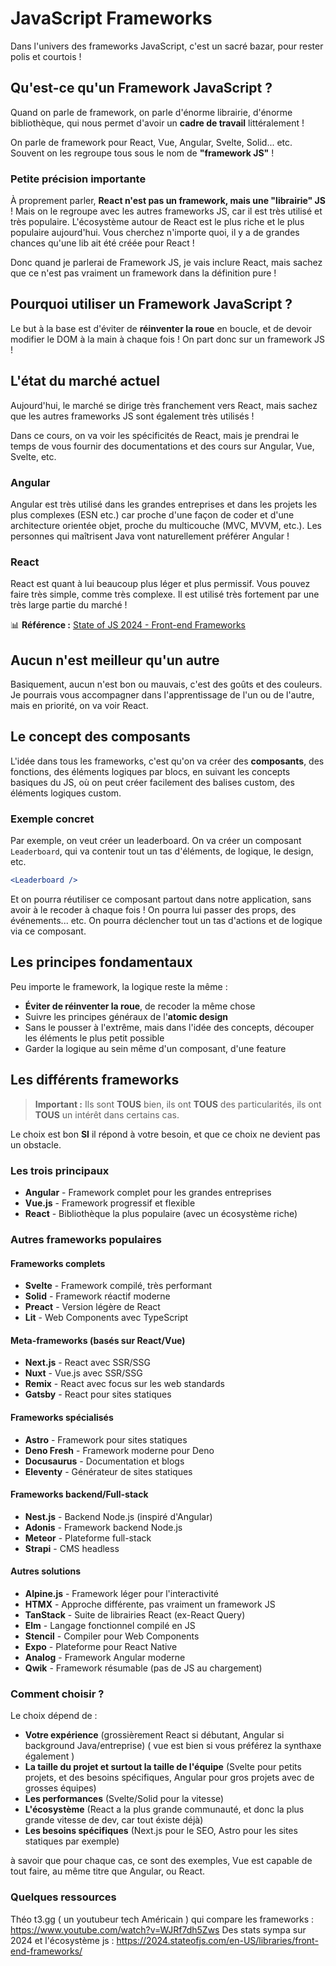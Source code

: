 # JavaScript Frameworks

Dans l'univers des frameworks JavaScript, c'est un sacré bazar, pour rester polis et courtois !

## Qu'est-ce qu'un Framework JavaScript ?

Quand on parle de framework, on parle d'énorme librairie, d'énorme bibliothèque, qui nous permet d'avoir un **cadre de travail** littéralement !

On parle de framework pour React, Vue, Angular, Svelte, Solid... etc. Souvent on les regroupe tous sous le nom de **"framework JS"** !

### Petite précision importante

À proprement parler, **React n'est pas un framework, mais une "librairie" JS** ! Mais on le regroupe avec les autres frameworks JS, car il est très utilisé et très populaire. L'écosystème autour de React est le plus riche et le plus populaire aujourd'hui. Vous cherchez n'importe quoi, il y a de grandes chances qu'une lib ait été créée pour React !

Donc quand je parlerai de Framework JS, je vais inclure React, mais sachez que ce n'est pas vraiment un framework dans la définition pure !

## Pourquoi utiliser un Framework JavaScript ?

Le but à la base est d'éviter de **réinventer la roue** en boucle, et de devoir modifier le DOM à la main à chaque fois ! On part donc sur un framework JS !

## L'état du marché actuel

Aujourd'hui, le marché se dirige très franchement vers React, mais sachez que les autres frameworks JS sont également très utilisés !

Dans ce cours, on va voir les spécificités de React, mais je prendrai le temps de vous fournir des documentations et des cours sur Angular, Vue, Svelte, etc.

### Angular

Angular est très utilisé dans les grandes entreprises et dans les projets les plus complexes (ESN etc.) car proche d'une façon de coder et d'une architecture orientée objet, proche du multicouche (MVC, MVVM, etc.). Les personnes qui maîtrisent Java vont naturellement préférer Angular !

### React

React est quant à lui beaucoup plus léger et plus permissif. Vous pouvez faire très simple, comme très complexe. Il est utilisé très fortement par une très large partie du marché !

📊 **Référence :** [State of JS 2024 - Front-end Frameworks](https://2024.stateofjs.com/en-US/libraries/front-end-frameworks/)

## Aucun n'est meilleur qu'un autre

Basiquement, aucun n'est bon ou mauvais, c'est des goûts et des couleurs. Je pourrais vous accompagner dans l'apprentissage de l'un ou de l'autre, mais en priorité, on va voir React.

## Le concept des composants

L'idée dans tous les frameworks, c'est qu'on va créer des **composants**, des fonctions, des éléments logiques par blocs, en suivant les concepts basiques du JS, où on peut créer facilement des balises custom, des éléments logiques custom.

### Exemple concret

Par exemple, on veut créer un leaderboard. On va créer un composant `Leaderboard`, qui va contenir tout un tas d'éléments, de logique, le design, etc.

```jsx
<Leaderboard />
```

Et on pourra réutiliser ce composant partout dans notre application, sans avoir à le recoder à chaque fois ! On pourra lui passer des props, des événements... etc. On pourra déclencher tout un tas d'actions et de logique via ce composant.

## Les principes fondamentaux

Peu importe le framework, la logique reste la même :

- **Éviter de réinventer la roue**, de recoder la même chose
- Suivre les principes généraux de l'**atomic design**
- Sans le pousser à l'extrême, mais dans l'idée des concepts, découper les éléments le plus petit possible
- Garder la logique au sein même d'un composant, d'une feature

## Les différents frameworks

> **Important :** Ils sont **TOUS** bien, ils ont **TOUS** des particularités, ils ont **TOUS** un intérêt dans certains cas.

Le choix est bon **SI** il répond à votre besoin, et que ce choix ne devient pas un obstacle.

### Les trois principaux

- **Angular** - Framework complet pour les grandes entreprises
- **Vue.js** - Framework progressif et flexible
- **React** - Bibliothèque la plus populaire (avec un écosystème riche)

### Autres frameworks populaires

#### Frameworks complets

- **Svelte** - Framework compilé, très performant
- **Solid** - Framework réactif moderne
- **Preact** - Version légère de React
- **Lit** - Web Components avec TypeScript

#### Meta-frameworks (basés sur React/Vue)

- **Next.js** - React avec SSR/SSG
- **Nuxt** - Vue.js avec SSR/SSG
- **Remix** - React avec focus sur les web standards
- **Gatsby** - React pour sites statiques

#### Frameworks spécialisés

- **Astro** - Framework pour sites statiques
- **Deno Fresh** - Framework moderne pour Deno
- **Docusaurus** - Documentation et blogs
- **Eleventy** - Générateur de sites statiques

#### Frameworks backend/Full-stack

- **Nest.js** - Backend Node.js (inspiré d'Angular)
- **Adonis** - Framework backend Node.js
- **Meteor** - Plateforme full-stack
- **Strapi** - CMS headless

#### Autres solutions

- **Alpine.js** - Framework léger pour l'interactivité
- **HTMX** - Approche différente, pas vraiment un framework JS
- **TanStack** - Suite de librairies React (ex-React Query)
- **Elm** - Langage fonctionnel compilé en JS
- **Stencil** - Compiler pour Web Components
- **Expo** - Plateforme pour React Native
- **Analog** - Framework Angular moderne
- **Qwik** - Framework résumable (pas de JS au chargement)

### Comment choisir ?

Le choix dépend de :

- **Votre expérience** (grossièrement React si débutant, Angular si background Java/entreprise)
( vue est bien si vous préférez la synthaxe également )
- **La taille du projet et surtout la taille de l'équipe** (Svelte pour petits projets, et des besoins spécifiques, Angular pour gros projets avec de grosses équipes)
- **Les performances** (Svelte/Solid pour la vitesse)
- **L'écosystème** (React a la plus grande communauté, et donc la plus grande vitesse de dev, car tout éxiste déjà)
- **Les besoins spécifiques** (Next.js pour le SEO, Astro pour les sites statiques par exemple)

à savoir que pour chaque cas, ce sont des exemples, Vue est capable de tout faire, au même titre que Angular, ou React.

### Quelques ressources

Théo t3.gg ( un youtubeur tech Américain ) qui compare les frameworks : <https://www.youtube.com/watch?v=WJRf7dh5Zws>
Des stats sympa sur 2024 et l'écosystème js : <https://2024.stateofjs.com/en-US/libraries/front-end-frameworks/>
